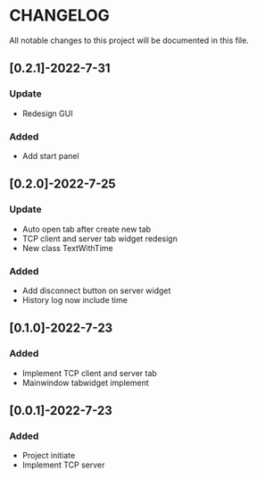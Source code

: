 # CHANGELOG

All notable changes to this project will be documented in this file.

## [0.2.1]-2022-7-31

### Update

- Redesign GUI

### Added

- Add start panel

## [0.2.0]-2022-7-25

### Update

- Auto open tab after create new tab
- TCP client and server tab widget redesign
- New class TextWithTime

### Added

- Add disconnect button on server widget
- History log now include time

## [0.1.0]-2022-7-23

### Added

- Implement TCP client and server tab
- Mainwindow tabwidget implement

## [0.0.1]-2022-7-23

### Added

- Project initiate
- Implement TCP server